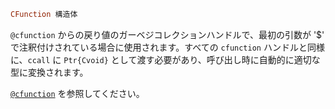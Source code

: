 ```julia
CFunction 構造体
```

`@cfunction` からの戻り値のガーベジコレクションハンドルで、最初の引数が '$' で注釈付けされている場合に使用されます。すべての `cfunction` ハンドルと同様に、`ccall` に `Ptr{Cvoid}` として渡す必要があり、呼び出し時に自動的に適切な型に変換されます。

[`@cfunction`](@ref) を参照してください。
